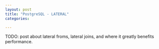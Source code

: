 ```yaml
---
layout: post
title: "PostgreSQL - LATERAL"
categories:

---
```


TODO: post about lateral froms, lateral joins, and where it greatly benefits performance.


